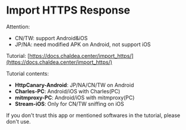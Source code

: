 # Import HTTPS Response
Attention:
- CN/TW: support Android&iOS
- JP/NA: need modified APK on Android, not support iOS

Tutorial: [https://docs.chaldea.center/import_https/](https://docs.chaldea.center/import_https/)

Tutorial contents:
- **HttpCanary-Android**: JP/NA/CN/TW on Android 
- **Charles-PC**: Android/iOS with Charles(PC)
- **mitmproxy-PC**: Android/iOS with mitmproxy(PC)
- **Stream-iOS**: Only for CN/TW sniffing on iOS

If you don't trust this app or mentioned softwares in the tutorial, please don't use.
